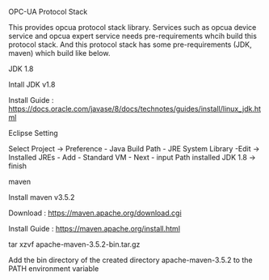 OPC-UA Protocol Stack

This provides opcua protocol stack library. Services such as opcua device service and opcua expert service needs pre-requirements whcih build this protocol stack.
And this protocol stack has some pre-requirements (JDK, maven) which build like below.


JDK 1.8

Intall JDK v1.8

Install Guide : https://docs.oracle.com/javase/8/docs/technotes/guides/install/linux_jdk.html

Eclipse Setting

Select Project -> Preference - Java Build Path - JRE System Library -Edit -> Installed JREs - Add - Standard VM - Next - input Path installed JDK 1.8 -> finish 


maven

Install maven v3.5.2

Download : https://maven.apache.org/download.cgi

Install Guide : https://maven.apache.org/install.html

tar xzvf apache-maven-3.5.2-bin.tar.gz

Add the bin directory of the created directory apache-maven-3.5.2 to the PATH environment variable 
